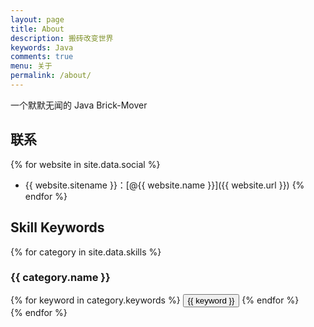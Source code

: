 ```yaml
---
layout: page
title: About
description: 搬砖改变世界
keywords: Java
comments: true
menu: 关于
permalink: /about/
---
```


一个默默无闻的 Java Brick-Mover

## 联系

{% for website in site.data.social %}
* {{ website.sitename }}：[@{{ website.name }}]({{ website.url }})
{% endfor %}

## Skill Keywords

{% for category in site.data.skills %}
### {{ category.name }}
<div class="btn-inline">
{% for keyword in category.keywords %}
<button class="btn btn-outline" type="button">{{ keyword }}</button>
{% endfor %}
</div>
{% endfor %}
